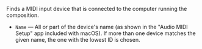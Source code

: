 Finds a MIDI input device that is connected to the computer running the composition.

   - `Name` — All or part of the device's name (as shown in the "Audio MIDI Setup" app included with macOS). If more than one device matches the given name, the one with the lowest ID is chosen.
